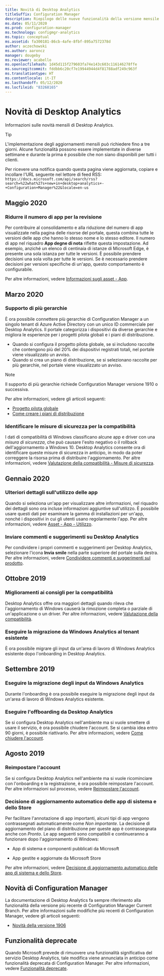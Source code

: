 ```yaml
---
title: Novità di Desktop Analytics
titleSuffix: Configuration Manager
description: Riepilogo delle nuove funzionalità della versione mensile più recente del servizio cloud Desktop Analytics.
ms.date: 05/11/2020
ms.prod: configuration-manager
ms.technology: configmgr-analytics
ms.topic: conceptual
ms.assetid: fa300181-86cb-4afe-8fbf-895a7572378d
author: aczechowski
ms.author: aaroncz
manager: dougeby
ms.reviewer: acabello
ms.openlocfilehash: 1d45d115f279603fa74e143c603c116146278ffe
ms.sourcegitcommit: fddbb6c20cf7e19944944d4f81788adf249c963f
ms.translationtype: HT
ms.contentlocale: it-IT
ms.lasthandoff: 05/12/2020
ms.locfileid: "83268165"
---
```

# <a name="whats-new-in-desktop-analytics"></a>Novità di Desktop Analytics

Informazioni sulle novità mensili di Desktop Analytics.

> [!TIP]
> L'implementazione degli aggiornamenti mensili può richiedere fino a tre giorni. Alcune funzionalità possono essere implementate in diverse settimane e durante la prima è possibile che non siano disponibili per tutti i clienti.

Per ricevere una notifica quando questa pagina viene aggiornata, copiare e incollare l'URL seguente nel lettore di feed RSS: `https://docs.microsoft.com/api/search/rss?search=%22what%27s+new+in+desktop+analytics+-+Configuration+Manager%22&locale=en-us`
<!-- a locale is required for the RSS search string -->

## <a name="may-2020"></a>Maggio 2020

### <a name="reduce-the-number-of-apps-for-review"></a>Ridurre il numero di app per la revisione

<!-- 5542186 -->

Per contribuire al consolidamento e alla riduzione del numero di app visualizzate nella pagina delle risorse del portale, questa combina tutte le versioni delle app che hanno lo stesso nome e lo stesso editore. Il numero di app nel riquadro **App degne di nota** riflette questa impostazione. Ad esempio, anziché un elenco di centinaia di istanze di Microsoft Edge, è presente una sola istanza per tutte le versioni. È possibile prendere decisioni una sola volta per tutte le versioni. Se è necessario prendere decisioni per versioni specifiche di un'app, questo comportamento è configurabile.

Per altre informazioni, vedere [Informazioni sugli asset - App](about-assets.md#apps).

## <a name="march-2020"></a>Marzo 2020

### <a name="support-for-multiple-hierarchies"></a>Supporto di più gerarchie

<!-- 4814075, 6079184 -->

È ora possibile connettere più gerarchie di Configuration Manager a un singolo tenant di Azure Active Directory con un unico ID commerciale per Desktop Analytics. Il portale categorizza i dispositivi da diverse gerarchie e migliora le esperienze per i progetti pilota globali e i piani di distribuzione.

- Quando si configura il progetto pilota globale, se si includono raccolte che contengono più del 20% dei dispositivi registrati totali, nel portale viene visualizzato un avviso.
- Quando si crea un piano di distribuzione, se si selezionano raccolte per più gerarchie, nel portale viene visualizzato un avviso.

> [!NOTE]
> Il supporto di più gerarchie richiede Configuration Manager versione 1910 o successiva.

Per altre informazioni, vedere gli articoli seguenti:

- [Progetto pilota globale](deploy-pilot.md#bkmk_GlobalPilot)
- [Come creare i piani di distribuzione](create-deployment-plans.md)

### <a name="identify-compatibility-safeguards"></a>Identificare le misure di sicurezza per la compatibilità

<!-- 5746559 -->

I dati di compatibilità di Windows classificano alcune app e driver con una *misura di sicurezza*, che può causare l'esito negativo o il rollback dell'aggiornamento a Windows 10. Desktop Analytics consente ora di identificare queste misure di sicurezza in anticipo, in modo da poter correggere la risorsa prima di distribuire l'aggiornamento. Per altre informazioni, vedere [Valutazione della compatibilità - Misure di sicurezza](compat-assessment.md#safeguards).

## <a name="january-2020"></a>Gennaio 2020

### <a name="additional-app-usage-detail"></a>Ulteriori dettagli sull'utilizzo delle app

<!-- 5533890 -->

Quando si seleziona un'app per visualizzare altre informazioni, nel riquadro dei dettagli sono ora incluse informazioni aggiuntive sull'utilizzo. È possibile usare questi dati per esaminare la gamma di installazioni per un'app, nonché i dispositivi in cui gli utenti usano regolarmente l'app. Per altre informazioni, vedere [Asset - App - Utilizzo](about-assets.md#usage).

### <a name="provide-feedback-on-desktop-analytics"></a>Inviare commenti e suggerimenti su Desktop Analytics

<!-- 5451636 -->

Per condividere i propri commenti e suggerimenti per Desktop Analytics, selezionare l'icona **Invia smile** nella parte superiore del portale sulla destra. Per altre informazioni, vedere [Condividere commenti e suggerimenti sul prodotto](get-support.md#bkmk_feedback).

## <a name="october-2019"></a>Ottobre 2019

### <a name="improvements-to-compatibility-recommendations"></a>Miglioramenti ai consigli per la compatibilità

<!-- 3594545 -->

Desktop Analytics offre ora maggiori dettagli quando rileva che l'aggiornamento di Windows causerà la rimozione completa o parziale di un'applicazione o un driver. Per altre informazioni, vedere [Valutazione della compatibilità](compat-assessment.md#asset-is-removed-during-upgrade).

### <a name="migrate-from-windows-analytics-to-existing-tenant"></a>Eseguire la migrazione da Windows Analytics al tenant esistente

<!-- 5202803 -->

È ora possibile migrare gli input da un'area di lavoro di Windows Analytics esistente dopo l'onboarding in Desktop Analytics.

## <a name="september-2019"></a>Settembre 2019

### <a name="migrate-inputs-from-windows-analytics"></a>Eseguire la migrazione degli input da Windows Analytics

<!-- 4252663 -->

Durante l'onboarding è ora possibile eseguire la migrazione degli input da un'area di lavoro di Windows Analytics esistente.

### <a name="offboard-from-desktop-analytics"></a>Eseguire l'offboarding da Desktop Analytics

<!-- 4972396 -->

Se si configura Desktop Analytics nell'ambiente ma si vuole smettere di usare il servizio, è ora possibile chiudere l'account. Se si cambia idea entro 90 giorni, è possibile riattivarlo. Per altre informazioni, vedere [Come chiudere l'account](account-close.md).

## <a name="august-2019"></a>Agosto 2019

### <a name="reset-your-account"></a>Reimpostare l'account

<!-- 3733897 -->

Se si configura Desktop Analytics nell'ambiente ma si vuole ricominciare con l'onboarding e la registrazione, è ora possibile reimpostare l'account. Per altre informazioni sul processo, vedere [Reimpostare l'account](account-reset.md).

### <a name="automatic-upgrade-decision-of-system-and-store-apps"></a>Decisione di aggiornamento automatico delle app di sistema e dello Store

<!-- 3587232 -->

Per facilitare l'annotazione di app importanti, alcuni tipi di app vengono contrassegnati automaticamente come *Non importante*. La decisione di aggiornamento del piano di distribuzione per queste app è contrassegnata anche con *Pronto*. Le app seguenti sono compatibili e continueranno a funzionare dopo l'aggiornamento di Windows:

- App di sistema e componenti pubblicati da Microsoft

- App gestite e aggiornate da Microsoft Store

Per altre informazioni, vedere [Decisione di aggiornamento automatico delle app di sistema e dello Store](about-assets.md#bkmk_plan-autoapp).

## <a name="whats-new-in-configuration-manager"></a>Novità di Configuration Manager

La documentazione di Desktop Analytics fa sempre riferimento alla funzionalità della versione più recente di Configuration Manager Current Branch. Per altre informazioni sulle modifiche più recenti di Configuration Manager, vedere gli articoli seguenti:

<!-- - [What's new in version 1910](../core/plan-design/changes/whats-new-in-version-1910.md#bkmk_da) -->

- [Novità della versione 1906](../core/plan-design/changes/whats-new-in-version-1906.md#bkmk_da)

## <a name="deprecated-features"></a>Funzionalità deprecate

Quando Microsoft prevede di rimuovere una funzionalità significativa del servizio Desktop Analytics, tale modifica viene annunciata in anticipo come funzionalità deprecata di Configuration Manager. Per altre informazioni, vedere [Funzionalità deprecate](../core/plan-design/changes/deprecated/removed-and-deprecated-cmfeatures.md#deprecated-features).
